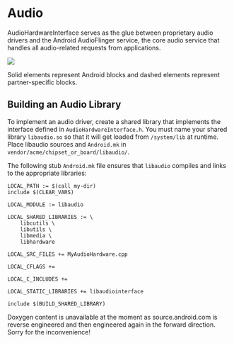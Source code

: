 # Audio #

AudioHardwareInterface serves as the glue between proprietary audio drivers and the Android AudioFlinger service, the core audio service that handles all audio-related requests from applications.

<img src="/images/android_audio_architecture.gif">

Solid elements represent Android blocks and dashed elements represent partner-specific blocks.

## Building an Audio Library ##

To implement an audio driver, create a shared library that implements the interface defined in `AudioHardwareInterface.h`. You must name your shared library `libaudio.so` so that it will get loaded from `/system/lib` at runtime.  Place libaudio sources and `Android.mk` in `vendor/acme/chipset_or_board/libaudio/`.

The following stub `Android.mk` file ensures that `libaudio` compiles and links to the appropriate libraries:

    LOCAL_PATH := $(call my-dir)
    include $(CLEAR_VARS)

    LOCAL_MODULE := libaudio

    LOCAL_SHARED_LIBRARIES := \
        libcutils \
        libutils \
        libmedia \
        libhardware

    LOCAL_SRC_FILES += MyAudioHardware.cpp

    LOCAL_CFLAGS +=

    LOCAL_C_INCLUDES +=

    LOCAL_STATIC_LIBRARIES += libaudiointerface

    include $(BUILD_SHARED_LIBRARY)

Doxygen content is unavailable at the moment as source.android.com is reverse engineered and then engineered again in the forward direction. Sorry for the inconvenience!
